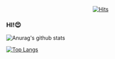 <div align=center>
	
  [![Hits](https://hits.seeyoufarm.com/api/count/incr/badge.svg?url=https%3A%2F%2Fgithub.com%2Fzzsza)](https://hits.seeyoufarm.com) 
	
</div>

### HI!😍

![Anurag's github stats](https://github-readme-stats.vercel.app/api?username=kimyen0426&show_icons=true)

[![Top Langs](https://github-readme-stats.vercel.app/api/top-langs/?username=kimyen0426&layout=compact)](https://github.com/kimyen0426/github-readme-stats)

<!--
**KIMYEN0426/KIMYEN0426** is a ✨ _special_ ✨ repository because its `README.md` (this file) appears on your GitHub profile.

Here are some ideas to get you started:

- 🔭 I’m currently working on ...
- 🌱 I’m currently learning ...
- 👯 I’m looking to collaborate on ...
- 🤔 I’m looking for help with ...
- 💬 Ask me about ...
- 📫 How to reach me: ...
- 😄 Pronouns: ...
- ⚡ Fun fact: ...
-->

